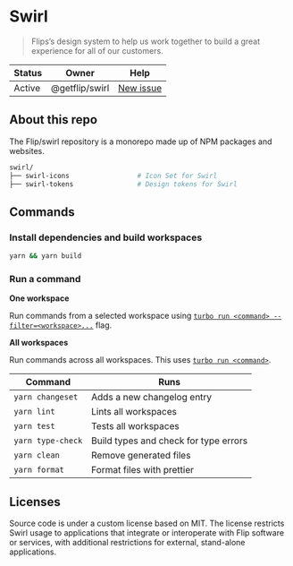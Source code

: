 # Swirl

> Flips’s design system to help us work together to build a great experience for all of our customers.

| Status | Owner          | Help                                                                                             |
| ------ | -------------- | ------------------------------------------------------------------------------------------------ |
| Active | @getflip/swirl | [New issue](https://github.com/getflip/swirl/issues/new?assignees=&labels=bug&template=ISSUE.md) |

## About this repo

The Flip/swirl repository is a monorepo made up of NPM packages and websites.

```sh
swirl/
├── swirl-icons                 # Icon Set for Swirl
├── swirl-tokens                # Design tokens for Swirl
```

## Commands

### Install dependencies and build workspaces

```sh
yarn && yarn build
```

### Run a command

**One workspace**

Run commands from a selected workspace using [`turbo run <command> --filter=<workspace>...`](https://turborepo.org/docs/core-concepts/filtering) flag.

**All workspaces**

Run commands across all workspaces. This uses [`turbo run <command>`](https://turborepo.org/docs/reference/command-line-reference#turbo-run-task).

| Command           | Runs                                  |
| ----------------- | ------------------------------------- |
| `yarn changeset`  | Adds a new changelog entry            |
| `yarn lint`       | Lints all workspaces                  |
| `yarn test`       | Tests all workspaces                  |
| `yarn type-check` | Build types and check for type errors |
| `yarn clean`      | Remove generated files                |
| `yarn format`     | Format files with prettier            |

## Licenses

Source code is under a custom license based on MIT. The license restricts Swirl usage to applications that integrate or interoperate with Flip software or services, with additional restrictions for external, stand-alone applications.
